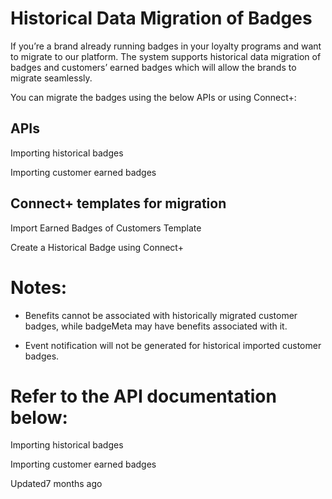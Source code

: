 # Historical Data Migration of Badges

If you’re a brand already running badges in your loyalty programs and want to migrate to our platform. The system supports historical data migration of badges and customers’ earned badges which will allow the brands to migrate seamlessly.

You can migrate the badges using the below APIs or using Connect+:

## APIs

Importing historical badges

Importing customer earned badges

## Connect+ templates for migration

Import Earned Badges of Customers Template

Create a Historical Badge using Connect+

# Notes:

- Benefits cannot be associated with historically migrated customer badges, while badgeMeta may have benefits associated with it.

- Event notification will not be generated for historical imported customer badges.

# Refer to the API documentation below:

Importing historical badges

Importing customer earned badges

Updated7 months ago